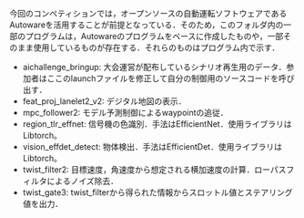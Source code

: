 今回のコンペティションでは，オープンソースの自動運転ソフトウェアであるAutowareを活用することが前提となっている．そのため，このフォルダ内の一部のプログラムは，Autowareのプログラムをベースに作成したものや，一部そのまま使用しているものが存在する．それらのものはプログラム内で示す．

* aichallenge_bringup: 大会運営が配布しているシナリオ再生用のデータ．参加者はここのlaunchファイルを修正して自分の制御用のソースコードを呼び出す．
* feat_proj_lanelet2_v2: デジタル地図の表示．
* mpc_follower2: モデル予測制御によるwaypointの追従．
* region_tlr_effnet: 信号機の色識別．手法はEfficientNet．使用ライブラリはLibtorch。
* vision_effdet_detect: 物体検出．手法はEfficientDet．使用ライブラリはLibtorch。
* twist_filter2: 目標速度，角速度から想定される横加速度の計算．ローパスフィルタによるノイズ除去．
* twist_gate3: twist_filterから得られた情報からスロットル値とステアリング値を出力．
